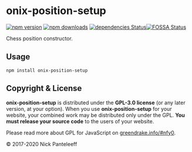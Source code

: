 # onix-position-setup

[![npm version][npm-badge]][npm] [![npm downloads][npd-badge]][npm] [![dependencies Status][dps-badge]][dps][![FOSSA Status][fossa-badge]][fossa]

Chess position constructor.

## Usage

```
npm install onix-position-setup
```

## Copyright & License

**onix-position-setup** is distributed under the **GPL-3.0 license** (or any later version,
at your option).
When you use **onix-position-setup** for your website, your combined work may be
distributed only under the GPL. **You must release your source code** to the
users of your website.

Please read more about GPL for JavaScript on [greendrake.info/#nfy0](http://greendrake.info/#nfy0).

© 2017-2020 Nick Panteleeff

[npm-badge]: https://img.shields.io/npm/v/onix-position-setup?style=flat
[npd-badge]: https://img.shields.io/npm/dm/onix-position-setup.svg?style=flat-square
[dps-badge]: https://david-dm.org/DrNixx/onix-position-setup/status.svg
[dps]: https://david-dm.org/DrNixx/onix-position-setup
[npm]: https://www.npmjs.com/package/onix-position-setup
[fossa-badge]: https://app.fossa.com/api/projects/git%2Bgithub.com%2FDrNixx%2Fonix-position-setup.svg?type=shield
[fossa]: https://app.fossa.com/projects/git%2Bgithub.com%2FDrNixx%2Fonix-position-setup?ref=badge_shield
